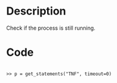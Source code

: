 # Description
Check if the process is still running.

# Code
```

>> p = get_statements("TNF", timeout=0)

```
